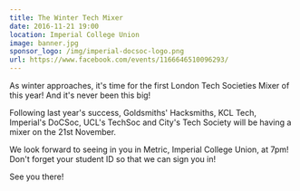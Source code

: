 ```yaml
---
title: The Winter Tech Mixer
date: 2016-11-21 19:00
location: Imperial College Union
image: banner.jpg
sponsor_logo: /img/imperial-docsoc-logo.png
url: https://www.facebook.com/events/1166646510096293/
---
```


As winter approaches, it's time for the first London Tech Societies Mixer of this year! And it's never been this big!

Following last year's success, Goldsmiths' Hacksmiths, KCL Tech, Imperial's DoCSoc, UCL's TechSoc and City's Tech Society will be having a mixer on the 21st November.

We look forward to seeing in you in Metric, Imperial College Union, at 7pm! Don't forget your student ID so that we can sign you in!

See you there!
